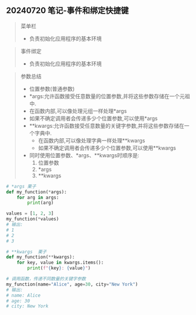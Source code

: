 ## 20240720 笔记-事件和绑定快捷键

>菜单栏
> - 负责初始化应用程序的基本环境

>事件绑定
> - 负责初始化应用程序的基本环境

>参数总结
> - 位置参数(普通参数)
> - *args:允许函数接受任意数量的位置参数,并将这些参数存储在一个元祖中.
>  - 在函数内部,可以像处理元组一样处理*args
>  - 如果不确定调用者会传递多少个位置参数,可以使用*args
> - **kwargs:允许函数接受任意数量的关键字参数,并将这些参数存储在一个字典中.
>   - 在函数内部,可以像处理字典一样处理**kwargs
>   - 如果不确定调用者会传递多少个位置参数,可以使用**kwargs
> - 同时使用位置参数、*args、**kwargs时顺序是:
>   1. 位置参数 
>   2. *args
>   3. **kwargs

```python
# *args 栗子
def my_function(*args):
    for arg in args:
        print(arg)

values = [1, 2, 3]
my_function(*values)
# 输出:
# 1
# 2
# 3
```
```python
# **kwargs  栗子
def my_function(**kwargs):
    for key, value in kwargs.items():
        print(f"{key}: {value}")

# 调用函数，传递不同数量的关键字参数
my_function(name="Alice", age=30, city="New York")
# 输出:
# name: Alice
# age: 30
# city: New York
```